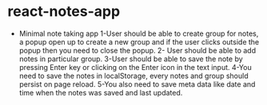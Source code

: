 # react-notes-app
* Minimal note taking app
  1-User should be able to create group for notes, a popup open up to create a new group and if the user clicks outside the popup then you need to close the popup.
  2- User should be able to add notes in particular group.
  3-User should be able to save the note by pressing Enter key or clicking on the Enter icon in the text input.
  4-You need to save the notes in localStorage, every notes and group should persist on page reload.
  5-You also need to save meta data like date and time when the notes was saved and last updated. 
